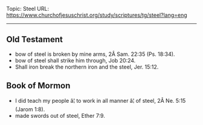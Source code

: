 Topic: Steel
URL: https://www.churchofjesuschrist.org/study/scriptures/tg/steel?lang=eng

---

## Old Testament

- bow of steel is broken by mine arms, 2Â Sam. 22:35 (Ps. 18:34).
- bow of steel shall strike him through, Job 20:24.
- Shall iron break the northern iron and the steel, Jer. 15:12.

## Book of Mormon

- I did teach my people â¦ to work in all manner â¦ of steel, 2Â Ne. 5:15 (Jarom 1:8).
- made swords out of steel, Ether 7:9.

